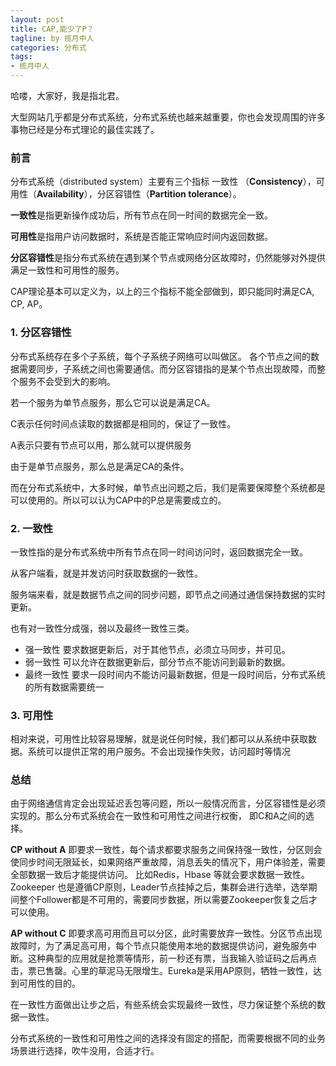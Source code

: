 ```yaml
---
layout: post
title: CAP,能少了P？
tagline: by 揽月中人
categories: 分布式
tags:
- 揽月中人
---
```


哈喽，大家好，我是指北君。  

大型网站几乎都是分布式系统，分布式系统也越来越重要，你也会发现周围的许多事物已经是分布式理论的最佳实践了。



<!--more-->

### 前言

分布式系统（distributed system）主要有三个指标 一致性 （**Consistency**），可用性（**Availability**），分区容错性（**Partition tolerance**）。

**一致性**是指更新操作成功后，所有节点在同一时间的数据完全一致。

**可用性**是指用户访问数据时，系统是否能正常响应时间内返回数据。

**分区容错性**是指分布式系统在遇到某个节点或网络分区故障时，仍然能够对外提供满足一致性和可用性的服务。

CAP理论基本可以定义为，以上的三个指标不能全部做到，即只能同时满足CA, CP, AP。 



### 1. 分区容错性

分布式系统存在多个子系统，每个子系统子网络可以叫做区。 各个节点之间的数据需要同步，子系统之间也需要通信。而分区容错指的是某个节点出现故障，而整个服务不会受到大的影响。



若一个服务为单节点服务，那么它可以说是满足CA。 

C表示任何时间点读取的数据都是相同的，保证了一致性。

A表示只要有节点可以用，那么就可以提供服务

由于是单节点服务，那么总是满足CA的条件。 



而在分布式系统中，大多时候，单节点出问题之后，我们是需要保障整个系统都是可以使用的。所以可以认为CAP中的P总是需要成立的。



### 2. 一致性

一致性指的是分布式系统中所有节点在同一时间访问时，返回数据完全一致。

从客户端看，就是并发访问时获取数据的一致性。

服务端来看，就是数据节点之间的同步问题，即节点之间通过通信保持数据的实时更新。



也有对一致性分成强，弱以及最终一致性三类。

- 强一致性 要求数据更新后，对于其他节点，必须立马同步，并可见。
- 弱一致性 可以允许在数据更新后，部分节点不能访问到最新的数据。
- 最终一致性 要求一段时间内不能访问最新数据，但是一段时间后，分布式系统的所有数据需要统一



### 3. 可用性

相对来说，可用性比较容易理解，就是说任何时候，我们都可以从系统中获取数据。系统可以提供正常的用户服务。不会出现操作失败，访问超时等情况



### 总结

由于网络通信肯定会出现延迟丢包等问题，所以一般情况而言，分区容错性是必须实现的。那么分布式系统会在一致性和可用性之间进行权衡， 即C和A之间的选择。

**CP without A**  即要求一致性，每个请求都要求服务之间保持强一致性，分区则会使同步时间无限延长，如果网络严重故障，消息丢失的情况下，用户体验差，需要全部数据一致后才能提供访问。 比如Redis，Hbase 等就会要求数据一致性。Zookeeper 也是遵循CP原则，Leader节点挂掉之后，集群会进行选举，选举期间整个Follower都是不可用的，需要同步数据，所以需要Zookeeper恢复之后才可以使用。



**AP without C** 即要求高可用而且可以分区，此时需要放弃一致性。分区节点出现故障时，为了满足高可用，每个节点只能使用本地的数据提供访问，避免服务中断。这种典型的应用就是抢票等情形，前一秒还有票，当我输入验证码之后再点击，票已售罄。心里的草泥马无限增生。Eureka是采用AP原则，牺牲一致性，达到可用性的目的。

在一致性方面做出让步之后，有些系统会实现最终一致性，尽力保证整个系统的数据一致性。

分布式系统的一致性和可用性之间的选择没有固定的搭配，而需要根据不同的业务场景进行选择，吹牛没用，合适才行。



